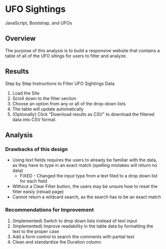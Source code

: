 # UFO Sightings
JavaScript, Bootstrap, and UFOs

## Overview
The purpose of this analysis is to build a responsive website that contains a table of all of the UFO sitings for users to filter and analyze.

## Results
Step by Step Instructions to Filter UFO Sightings Data
1. Load the Site
2. Scroll down to the filter section
3. Choose an option from any or all of the drop-down lists
4. The table will update automatically
5. (Optionally) Click "Download results as CSV" to download the filtered data into CSV format.

## Analysis
### Drawbacks of this design
* Using text fields requires the users to already be familiar with the data, as they have to type in an exact match (spelling mistakes will return no data)
    * FIXED - Changed the input type from a text filed to a drop down list for each field
* Without a Clear Filter button, the users may be unsure how to reset the filter eaisly (reload page)
* Cannot return a wildcard search, as the search has to be an exact match

### Recommendations for Improvement
1. (Implemented) Switch to drop down lists instead of text input
2. (Implemented) Improve readability in the table data by formatting the text to the proper case
3. Add a form control to search the comments with partial text
4. Clean and standardize the Duration column
